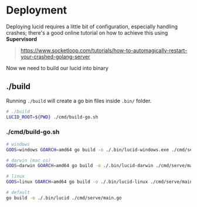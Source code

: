 # Deployment

Deploying lucid requires a little bit of configuration, especially handling crashes; there's a good online tutorial on how to achieve this using **Supervisord**

> https://www.socketloop.com/tutorials/how-to-automagically-restart-your-crashed-golang-server

Now we need to build our lucid into binary

## ./build

Running `./build` will create a go bin files inside `.bin/` folder.

```bash
# ./build
LUCID_ROOT=${PWD} ./cmd/build-go.sh
```

### ./cmd/build-go.sh

```bash
# windows
GOOS=windows GOARCH=amd64 go build -o ./.bin/lucid-windows.exe ./cmd/serve/main.go

# darwin (mac os)
GOOS=darwin GOARCH=amd64 go build -o ./.bin/lucid-darwin ./cmd/serve/main.go

# linux
GOOS=linux GOARCH=amd64 go build -o ./.bin/lucid-linux ./cmd/serve/main.go

# default
go build -o ./.bin/lucid ./cmd/serve/main.go
```
